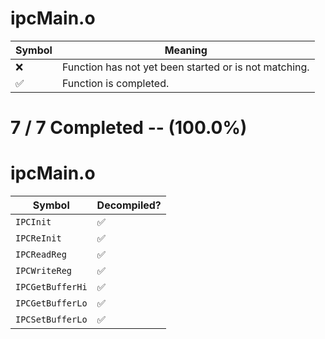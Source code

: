 # ipcMain.o
| Symbol | Meaning 
| ------------- | ------------- 
| :x: | Function has not yet been started or is not matching. 
| :white_check_mark: | Function is completed. 


# 7 / 7 Completed -- (100.0%)
# ipcMain.o
| Symbol | Decompiled? |
| ------------- | ------------- |
| `IPCInit` | :white_check_mark: |
| `IPCReInit` | :white_check_mark: |
| `IPCReadReg` | :white_check_mark: |
| `IPCWriteReg` | :white_check_mark: |
| `IPCGetBufferHi` | :white_check_mark: |
| `IPCGetBufferLo` | :white_check_mark: |
| `IPCSetBufferLo` | :white_check_mark: |
